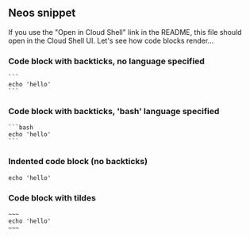 ## Neos snippet
If you use the "Open in Cloud Shell" link in the README, this file should open in the Cloud Shell UI. Let's see how code blocks render...

### Code block with backticks, no language specified

    ```
    echo 'hello'
    ```

### Code block with backticks, 'bash' language specified

    ```bash
    echo 'hello'
    ```

### Indented code block (no backticks)

    echo 'hello'

### Code block with tildes

    ~~~
    echo 'hello'
    ~~~